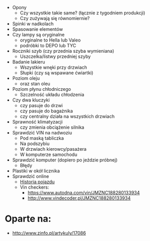  * Opony
	 * Czy wszystkie takie same? (łącznie z tygodniem produkcji)
	 * Czy zużywają się równomiernie?
 * Spinki w nadkolach
 * Spasowanie elementów
 * Czy lampy są oryginalne
	 * oryginalne to Hella lub Valeo
	 * podróbki to DEPO lub TYC
 * Roczniki szyb (czy przednia szyba wymieniana)
 	* Uszczelka/listwy przedniej szyby
 * Badanie lakieru
 	* Wszystkie wnęki przy drzwiach
	* Słupki (czy są wspawane ćwiartki)
 * Poziom oleju
 	* oraz stan oleu
 * Poziom płynu chłodniczego
 	* Szczelność układu chłodzenia
  * Czy dwa kluczyki
 	* czy pasuje do drzwi
	* czy pasuje do bagażnika
	* czy centralny działa na wszystkich drzwiach
 * Sprawność klimatyzacji 
 	* czy zmienia obciążenie silnika
 * Sprawdzić VIN na nadwoziu
 	* Pod maską tabliczka
	* Na podszybiu
	* W drzwiach kierowcy/pasażera
	* W komputerze samochodu
 * Sprawdzić komputer (dopiero po jeździe próbnej)
	 * Błędy
 * Plastiki w okół licznika
 * Sprawdzić online
	* [Historia pojazdu](https://historiapojazdu.gov.pl/)
	* Vin checkers:
		* https://www.autodna.com/vin/JMZNC188280133934
		* http://www.vindecoder.pl/JMZNC188280133934


# Oparte na:
 * http://www.zinfo.pl/artykuly/17086
